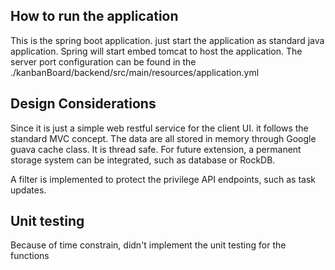 ## How to run the application
This is the spring boot application. just start the application as standard java application. Spring will
start embed tomcat to host the application. The server port configuration can be found in the 
./kanbanBoard/backend/src/main/resources/application.yml

## Design Considerations
Since it is just a simple web restful service for the client UI. it follows the standard MVC concept.
The data are all stored in memory through Google guava cache class. It is thread safe. For future extension,
a permanent storage system can be integrated, such as database or RockDB. 

A filter is implemented to protect the privilege API endpoints, such as task updates.
 
## Unit testing
Because of time constrain, didn't implement the unit testing for the functions

